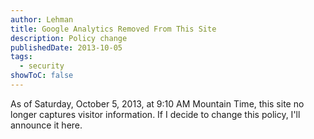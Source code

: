 ```yaml
---
author: Lehman
title: Google Analytics Removed From This Site
description: Policy change
publishedDate: 2013-10-05
tags:
  - security
showToC: false
---
```


As of Saturday, October 5, 2013, at 9:10 AM Mountain Time, this site no longer captures visitor information. If I decide to change this policy, I'll announce it here.

